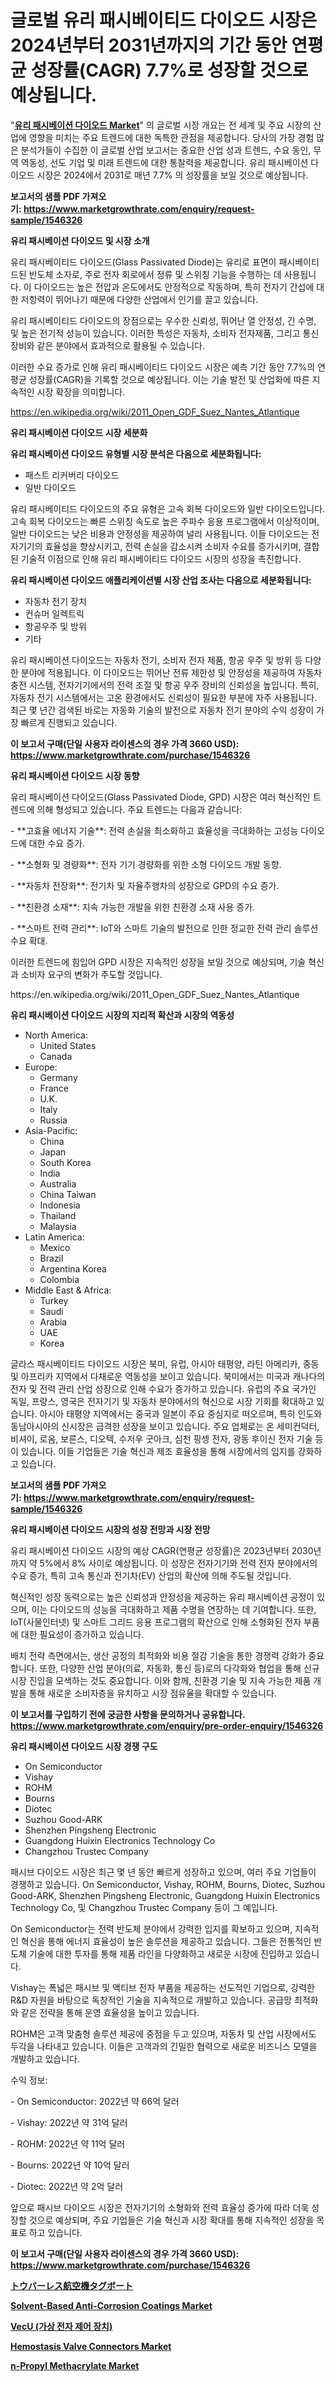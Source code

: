 <p><h1>글로벌 유리 패시베이티드 다이오드 시장은 2024년부터 2031년까지의 기간 동안 연평균 성장률(CAGR) 7.7%로 성장할 것으로 예상됩니다.</h1></p><p>"<strong><a href="https://www.marketgrowthrate.com/global-glass-passivated-diode-market-r1546326">유리 패시베이션 다이오드 Market</a></strong>" 의 글로벌 시장 개요는 전 세계 및 주요 시장의 산업에 영향을 미치는 주요 트렌드에 대한 독특한 관점을 제공합니다. 당사의 가장 경험 많은 분석가들이 수집한 이 글로벌 산업 보고서는 중요한 산업 성과 트렌드, 수요 동인, 무역 역동성, 선도 기업 및 미래 트렌드에 대한 통찰력을 제공합니다. 유리 패시베이션 다이오드 시장은 2024에서 2031로 매년 7.7% 의 성장률을 보일 것으로 예상됩니다.</p>
<p><strong>보고서의 샘플 PDF 가져오기:&nbsp;<a href="https://www.marketgrowthrate.com/enquiry/request-sample/1546326">https://www.marketgrowthrate.com/enquiry/request-sample/1546326</a></strong></p>
<p><strong>유리 패시베이션 다이오드 및 시장 소개</strong></p>
<p><p>유리 패시베이티드 다이오드(Glass Passivated Diode)는 유리로 표면이 패시베이티드된 반도체 소자로, 주로 전자 회로에서 정류 및 스위칭 기능을 수행하는 데 사용됩니다. 이 다이오드는 높은 전압과 온도에서도 안정적으로 작동하며, 특히 전자기 간섭에 대한 저항력이 뛰어나기 때문에 다양한 산업에서 인기를 끌고 있습니다. </p><p>유리 패시베이티드 다이오드의 장점으로는 우수한 신뢰성, 뛰어난 열 안정성, 긴 수명, 및 높은 전기적 성능이 있습니다. 이러한 특성은 자동차, 소비자 전자제품, 그리고 통신 장비와 같은 분야에서 효과적으로 활용될 수 있습니다.</p><p>이러한 수요 증가로 인해 유리 패시베이티드 다이오드 시장은 예측 기간 동안 7.7%의 연평균 성장률(CAGR)을 기록할 것으로 예상됩니다. 이는 기술 발전 및 산업화에 따른 지속적인 시장 확장을 의미합니다.</p></p>
<p><a href="https://en.wikipedia.org/wiki/2011_Open_GDF_Suez_Nantes_Atlantique">https://en.wikipedia.org/wiki/2011_Open_GDF_Suez_Nantes_Atlantique</a></p>
<p><strong>유리 패시베이션 다이오드 시장 세분화</strong></p>
<p><strong>유리 패시베이션 다이오드 유형별 시장 분석은 다음으로 세분화됩니다:</strong></p>
<p><ul><li>패스트 리커버리 다이오드</li><li>일반 다이오드</li></ul></p>
<p><p>유리 패시베이티드 다이오드의 주요 유형은 고속 회복 다이오드와 일반 다이오드입니다. 고속 회복 다이오드는 빠른 스위칭 속도로 높은 주파수 응용 프로그램에서 이상적이며, 일반 다이오드는 낮은 비용과 안정성을 제공하여 널리 사용됩니다. 이들 다이오드는 전자기기의 효율성을 향상시키고, 전력 손실을 감소시켜 소비자 수요를 증가시키며, 결합된 기술적 이점으로 인해 유리 패시베이티드 다이오드 시장의 성장을 촉진합니다.</p></p>
<p><strong>유리 패시베이션 다이오드 애플리케이션별 시장 산업 조사는 다음으로 세분화됩니다:</strong></p>
<p><ul><li>자동차 전기 장치</li><li>컨슈머 일렉트릭</li><li>항공우주 및 방위</li><li>기타</li></ul></p>
<p><p>유리 패시베이션 다이오드는 자동차 전기, 소비자 전자 제품, 항공 우주 및 방위 등 다양한 분야에 적용됩니다. 이 다이오드는 뛰어난 전류 제한성 및 안정성을 제공하여 자동차 충전 시스템, 전자기기에서의 전력 조절 및 항공 우주 장비의 신뢰성을 높입니다. 특히, 자동차 전기 시스템에서는 고온 환경에서도 신뢰성이 필요한 부분에 자주 사용됩니다. 최근 몇 년간 검색된 바로는 자동화 기술의 발전으로 자동차 전기 분야의 수익 성장이 가장 빠르게 진행되고 있습니다.</p></p>
<p><strong>이 보고서 구매(단일 사용자 라이센스의 경우 가격 3660 USD): <a href="https://www.marketgrowthrate.com/purchase/1546326">https://www.marketgrowthrate.com/purchase/1546326</a></strong></p>
<p><strong>유리 패시베이션 다이오드 시장 동향</strong></p>
<p><p>유리 패시베이션 다이오드(Glass Passivated Diode, GPD) 시장은 여러 혁신적인 트렌드에 의해 형성되고 있습니다. 주요 트렌드는 다음과 같습니다:</p><p>- **고효율 에너지 기술**: 전력 손실을 최소화하고 효율성을 극대화하는 고성능 다이오드에 대한 수요 증가.</p><p>- **소형화 및 경량화**: 전자 기기 경량화를 위한 소형 다이오드 개발 동향.</p><p>- **자동차 전장화**: 전기차 및 자율주행차의 성장으로 GPD의 수요 증가.</p><p>- **친환경 소재**: 지속 가능한 개발을 위한 친환경 소재 사용 증가.</p><p>- **스마트 전력 관리**: IoT와 스마트 기술의 발전으로 인한 정교한 전력 관리 솔루션 수요 확대.</p><p>이러한 트렌드에 힘입어 GPD 시장은 지속적인 성장을 보일 것으로 예상되며, 기술 혁신과 소비자 요구의 변화가 주도할 것입니다.</p></p>
<p>https://en.wikipedia.org/wiki/2011_Open_GDF_Suez_Nantes_Atlantique</p>
<p><strong>유리 패시베이션 다이오드 시장의 지리적 확산과 시장의 역동성</strong></p>
<p><ul>
    <li>
        North America:
        <ul>
            <li>United States</li>
            <li>Canada</li>
        </ul>
    </li>
    <li>
        Europe:
        <ul>
            <li>Germany</li>
            <li>France</li>
            <li>U.K.</li>
            <li>Italy</li>
            <li>Russia</li>
        </ul>
    </li>
    <li>
        Asia-Pacific:
        <ul>
            <li>China</li>
            <li>Japan</li>
            <li>South Korea</li>
            <li>India</li>
            <li>Australia</li>
            <li>China Taiwan</li>
            <li>Indonesia</li>
            <li>Thailand</li>
            <li>Malaysia</li>
        </ul>
    </li>
    <li>
        Latin America:
        <ul>
            <li>Mexico</li>
            <li>Brazil</li>
            <li>Argentina Korea</li>
            <li>Colombia</li>
        </ul>
    </li>
    <li>
        Middle East & Africa:
        <ul>
            <li>Turkey</li>
            <li>Saudi</li>
            <li>Arabia</li>
            <li>UAE</li>
            <li>Korea</li>
        </ul>
    </li>
    </ul></p>
<p><p>글라스 패시베이티드 다이오드 시장은 북미, 유럽, 아시아 태평양, 라틴 아메리카, 중동 및 아프리카 지역에서 다채로운 역동성을 보이고 있습니다. 북미에서는 미국과 캐나다의 전자 및 전력 관리 산업 성장으로 인해 수요가 증가하고 있습니다. 유럽의 주요 국가인 독일, 프랑스, 영국은 전자기기 및 자동차 분야에서의 혁신으로 시장 기회를 확대하고 있습니다. 아시아 태평양 지역에서는 중국과 일본이 주요 중심지로 떠오르며, 특히 인도와 동남아시아의 신시장은 급격한 성장을 보이고 있습니다. 주요 업체로는 온 세미컨덕터, 비셔이, 로옴, 보른스, 디오텍, 수저우 굿아크, 심천 핑셍 전자, 광동 후이신 전자 기술 등이 있습니다. 이들 기업들은 기술 혁신과 제조 효율성을 통해 시장에서의 입지를 강화하고 있습니다.</p></p>
<p><strong>보고서의 샘플 PDF 가져오기:&nbsp;<a href="https://www.marketgrowthrate.com/enquiry/request-sample/1546326">https://www.marketgrowthrate.com/enquiry/request-sample/1546326</a></strong></p>
<p><strong>유리 패시베이션 다이오드 시장의 성장 전망과 시장 전망</strong></p>
<p><p>유리 패시베이션 다이오드 시장의 예상 CAGR(연평균 성장률)은 2023년부터 2030년까지 약 5%에서 8% 사이로 예상됩니다. 이 성장은 전자기기와 전력 전자 분야에서의 수요 증가, 특히 고속 통신과 전기차(EV) 산업의 확산에 의해 주도될 것입니다. </p><p>혁신적인 성장 동력으로는 높은 신뢰성과 안정성을 제공하는 유리 패시베이션 공정이 있으며, 이는 다이오드의 성능을 극대화하고 제품 수명을 연장하는 데 기여합니다. 또한, IoT(사물인터넷) 및 스마트 그리드 응용 프로그램의 확산으로 인해 소형화된 전자 부품에 대한 필요성이 증가하고 있습니다.</p><p>배치 전략 측면에서는, 생산 공정의 최적화와 비용 절감 기술을 통한 경쟁력 강화가 중요합니다. 또한, 다양한 산업 분야(의료, 자동화, 통신 등)로의 다각화와 협업을 통해 신규 시장 진입을 모색하는 것도 중요합니다. 이와 함께, 친환경 기술 및 지속 가능한 제품 개발을 통해 새로운 소비자층을 유치하고 시장 점유율을 확대할 수 있습니다.</p></p>
<p><strong>이 보고서를 구입하기 전에 궁금한 사항을 문의하거나 공유합니다. <a href="https://www.marketgrowthrate.com/enquiry/pre-order-enquiry/1546326">https://www.marketgrowthrate.com/enquiry/pre-order-enquiry/1546326</a></strong></p>
<p><strong>유리 패시베이션 다이오드 시장 경쟁 구도</strong></p>
<p><ul><li>On Semiconductor</li><li>Vishay</li><li>ROHM</li><li>Bourns</li><li>Diotec</li><li>Suzhou Good-ARK</li><li>Shenzhen Pingsheng Electronic</li><li>Guangdong Huixin Electronics Technology Co</li><li>Changzhou Trustec Company</li></ul></p>
<p><p>패시브 다이오드 시장은 최근 몇 년 동안 빠르게 성장하고 있으며, 여러 주요 기업들이 경쟁하고 있습니다. On Semiconductor, Vishay, ROHM, Bourns, Diotec, Suzhou Good-ARK, Shenzhen Pingsheng Electronic, Guangdong Huixin Electronics Technology Co, 및 Changzhou Trustec Company 등이 그 예입니다.</p><p>On Semiconductor는 전력 반도체 분야에서 강력한 입지를 확보하고 있으며, 지속적인 혁신을 통해 에너지 효율성이 높은 솔루션을 제공하고 있습니다. 그들은 전통적인 반도체 기술에 대한 투자를 통해 제품 라인을 다양화하고 새로운 시장에 진입하고 있습니다.</p><p>Vishay는 폭넓은 패시브 및 액티브 전자 부품을 제공하는 선도적인 기업으로, 강력한 R&D 자원을 바탕으로 독창적인 기술을 지속적으로 개발하고 있습니다. 공급망 최적화와 같은 전략을 통해 운영 효율성을 높이고 있습니다.</p><p>ROHM은 고객 맞춤형 솔루션 제공에 중점을 두고 있으며, 자동차 및 산업 시장에서도 두각을 나타내고 있습니다. 이들은 고객과의 긴밀한 협력으로 새로운 비즈니스 모델을 개발하고 있습니다.</p><p>수익 정보:</p><p>- On Semiconductor: 2022년 약 66억 달러</p><p>- Vishay: 2022년 약 31억 달러</p><p>- ROHM: 2022년 약 11억 달러</p><p>- Bourns: 2022년 약 10억 달러</p><p>- Diotec: 2022년 약 2억 달러</p><p>앞으로 패시브 다이오드 시장은 전자기기의 소형화와 전력 효율성 증가에 따라 더욱 성장할 것으로 예상되며, 주요 기업들은 기술 혁신과 시장 확대를 통해 지속적인 성장을 목표로 하고 있습니다.</p></p>
<p><strong>이 보고서 구매(단일 사용자 라이센스의 경우 가격 3660 USD): <a href="https://www.marketgrowthrate.com/purchase/1546326">https://www.marketgrowthrate.com/purchase/1546326</a></strong></p>
<p><strong><p><a href="https://medium.com/@rachael.curr/%E3%83%88%E3%82%A6%E3%83%90%E3%83%BC%E3%83%AC%E3%82%B9%E8%88%AA%E7%A9%BA%E6%A9%9F%E7%89%BD%E5%BC%95%E8%BB%8A%E3%81%AE%E6%9C%AA%E6%9D%A5%E3%81%AB%E5%BD%B1%E9%9F%BF%E3%82%92%E4%B8%8E%E3%81%88%E3%81%A6%E3%81%84%E3%82%8B%E8%A6%81%E5%9B%A0%E3%81%A8%E3%81%AF%E4%BD%95%E3%81%8B-%E5%B8%82%E5%A0%B4%E3%81%AE%E6%B4%9E%E5%AF%9F%E3%81%A82024%E5%B9%B4%E3%81%8B%E3%82%892031%E5%B9%B4%E3%81%BE%E3%81%A7%E3%81%AE%E6%88%90%E9%95%B7%E4%BA%88%E6%B8%AC-8fee75f491c1?postPublishedType=repub">トウバーレス航空機タグボート</a></p><p><a href="https://issuu.com/reportprime-2/docs/solvent-based-anti-corrosion-coatin_10794156e9fdd2">Solvent-Based Anti-Corrosion Coatings Market</a></p><p><a href="https://medium.com/@nazminrahman651/%EA%B8%80%EB%A1%9C%EB%B2%8C-%EA%B0%80%EC%83%81-%EC%A0%84%EC%9E%90-%EC%A0%9C%EC%96%B4-%EC%9E%A5%EC%B9%98-vecu-%EC%8B%9C%EC%9E%A5-%EC%8B%9C%EC%9E%A5-%EC%A0%90%EC%9C%A0%EC%9C%A8-%EC%8B%9C%EC%9E%A5-%EB%8F%99%ED%96%A5-%EB%B0%8F-%ED%96%A5%ED%9B%84-%EC%84%B1%EC%9E%A5-%ED%83%90%EC%83%89-14b7012d19f6?postPublishedType=repub">VecU (가상 전자 제어 장치)</a></p><p><a href="https://github.com/petbigbeepjn/Market-Research-Report-List-1/blob/main/hemostasis-valve-connectors-market.md">Hemostasis Valve Connectors Market</a></p><p><a href="https://issuu.com/reportprime-2/docs/n-propyl-methacrylate-market-size-2_2d0cd352b59cc7">n-Propyl Methacrylate Market</a></p></strong></p>
<p></p>